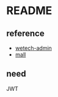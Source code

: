 # README

## reference
* [wetech-admin](https://github.com/cjbi/wetech-admin)
* [mall](https://github.com/macrozheng/mall/)

## need
JWT

